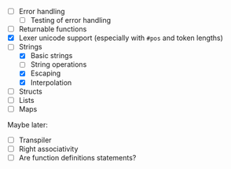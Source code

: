 - [ ] Error handling
  - [ ] Testing of error handling
- [ ] Returnable functions
- [x] Lexer unicode support (especially with `#pos` and token lengths)
- [ ] Strings
  - [x] Basic strings
  - [ ] String operations
  - [x] Escaping
  - [x] Interpolation
- [ ] Structs
- [ ] Lists
- [ ] Maps

Maybe later:

- [ ] Transpiler
- [ ] Right associativity
- [ ] Are function definitions statements?
